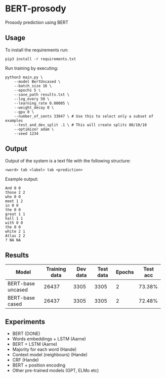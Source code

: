# BERT-prosody
Prosody prediction using BERT

## Usage

To install the requirements run:

```console
pip3 install -r requirements.txt
```

Run training by executing:

```console
python3 main.py \
    --model BertUncased \
    --batch_size 16 \
    --epochs 5 \
    --save_path results.txt \
    --log_every 50 \
    --learning_rate 0.00005 \
    --weight_decay 0 \
    --gpu 0 \
    --number_of_sents 33047 \ # Use this to select only a subset of examples
    --test_and_dev_split .1 \ # This will create splits 80/10/10
    --optimizer adam \
    --seed 1234
```

## Output

Output of the system is a text file with the following structure:

```
<word> tab <label> tab <prediction>
```

Example output:
```
And 0 0
those 2 2
who 0 0
meet 1 2
in 0 0
the 0 0
great 1 1
hall 1 1
with 0 0
the 0 0
white 2 1
Atlas 2 2
? NA NA
```

## Results


| Model             | Training data | Dev data | Test data    | Epochs | Test acc |
| ---               | ---           | ---      | ---          | ---    | ---      |
| BERT-base uncased | 26437         | 3305     | 3305         | 2      | 73.38%   |
| BERT-base cased   | 26437         | 3305     | 3305         | 2      | 72.48%   |

## Experiments

* BERT (DONE)
* Words embeddings + LSTM (Aarne)
* BERT + LSTM (Aarne)
* Majority for each word (Hande)
* Context model (neighbours) (Hande)
* CRF (Hande)
* BERT + position encoding
* Other pre-trained models (GPT, ELMo etc)